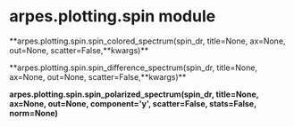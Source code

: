 arpes.plotting.spin module
==========================

**arpes.plotting.spin.spin\_colored\_spectrum(spin\_dr, title=None,
ax=None, out=None, scatter=False,**kwargs)\*\*

**arpes.plotting.spin.spin\_difference\_spectrum(spin\_dr, title=None,
ax=None, out=None, scatter=False,**kwargs)\*\*

**arpes.plotting.spin.spin\_polarized\_spectrum(spin\_dr, title=None,
ax=None, out=None, component='y', scatter=False, stats=False,
norm=None)**
